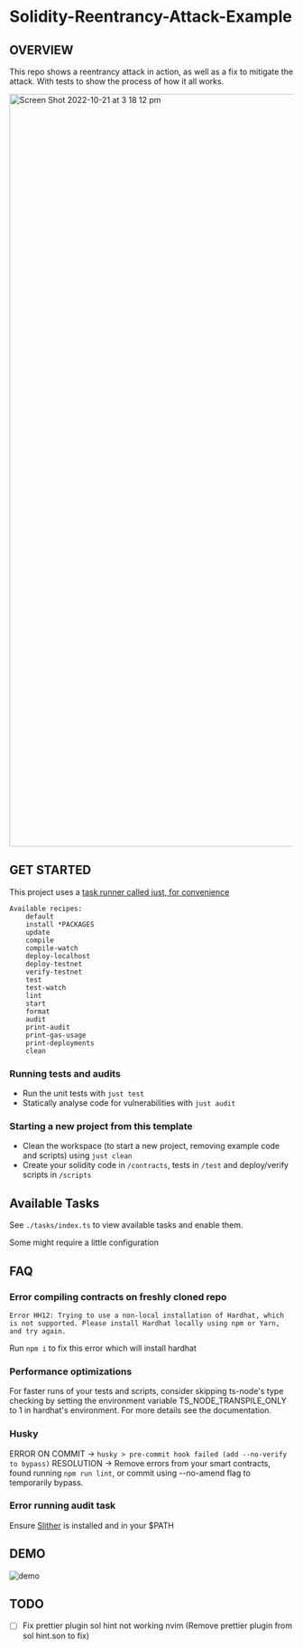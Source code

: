#  Solidity-Reentrancy-Attack-Example

## OVERVIEW

This repo shows a reentrancy attack in action, as well as a fix to mitigate the attack. With tests to show the process of how it all works.


<img width="1332" alt="Screen Shot 2022-10-21 at 3 18 12 pm" src="https://user-images.githubusercontent.com/7098556/197110823-9b295c15-fb00-4153-bb6f-de75ee9eadd7.png">


## GET STARTED

This project uses a [task runner called just, for convenience](https://github.com/casey/just)

```
Available recipes:
    default
    install *PACKAGES
    update
    compile
    compile-watch
    deploy-localhost
    deploy-testnet
    verify-testnet
    test
    test-watch
    lint
    start
    format
    audit
    print-audit
    print-gas-usage
    print-deployments
    clean
```

### Running tests and audits

- Run the unit tests with `just test`
- Statically analyse code for vulnerabilities with `just audit`


### Starting a new project from this template

- Clean the workspace (to start a new project, removing example code and scripts) using `just clean`
- Create your solidity code in `/contracts`, tests in `/test` and deploy/verify scripts in `/scripts`


## Available Tasks

See `./tasks/index.ts` to view available tasks and enable them.

Some might require a little configuration


## FAQ

### Error compiling contracts on freshly cloned repo

`Error HH12: Trying to use a non-local installation of Hardhat, which is not supported.
Please install Hardhat locally using npm or Yarn, and try again.`

Run `npm i` to fix this error which will install hardhat

### Performance optimizations
For faster runs of your tests and scripts, consider skipping ts-node's type checking by setting the environment variable TS_NODE_TRANSPILE_ONLY to 1 in hardhat's environment. For more details see the documentation.


### Husky

ERROR ON COMMIT -> `husky > pre-commit hook failed (add --no-verify to bypass)`
RESOLUTION -> Remove errors from your smart contracts, found running `npm run lint`, or commit using --no-amend flag to temporarily bypass.


### Error running audit task
Ensure [Slither](https://github.com/crytic/slither) is installed and in your $PATH

## DEMO

![demo](https://i.ibb.co/tY00DR0/Screen-Shot-2022-07-13-at-1-57-15-pm.png)

## TODO

- [ ] Fix prettier plugin sol hint not working nvim (Remove prettier plugin from sol hint.son to fix)
